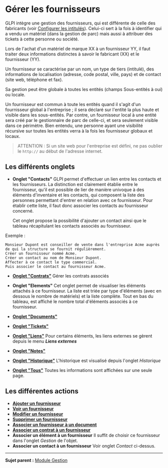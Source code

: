 Gérer les fournisseurs
======================

GLPI intègre une gestion des fournisseurs, qui est différente de celle des fabricants (voir [Configurer les intitulés](config_dropdown.html "Les intitulés se configurent depuis le menu Configuration > Intitulés")).
Celui-ci sert à la fois à identifier qui a vendu un matériel (dans la gestion de parc) mais aussi à attribuer des tickets à cette personne ou société.

Lors de l'achat d'un matériel de marque XX à un fournisseur YY, il faut traiter deux informations distinctes à savoir le fabricant (XX) et le fournisseur (YY).

Un fournisseur se caractérise par un nom, un type de tiers (intitulé), des informations de localisation (adresse, code postal, ville, pays) et de contact (site web, téléphone et fax).

Sa gestion peut être globale à toutes les entités (champs Sous-entités à oui) ou locale.

Un fournisseur est commun à toute les entités quand il s'agit d'un fournisseur global à l'entreprise ; il sera déclaré sur l'entité la plus haute et visible dans les sous-entités. 
Par contre, un fournisseur local à une entité sera créé par le gestionnaire de parc de celle-ci, et sera seulement visible dans ce périmètre. 
Bien entendu, une personne ayant une visibilité récursive sur toutes les entités verra à la fois les fournisseur globaux et locaux.

> ATTENTION :
> Si un site web pour l'entreprise est défini, ne pas oublier le `http://` au début de l'adresse internet.

Les différents onglets
----------------------
-   **Onglet "Contacts"**
    GLPI permet d'effectuer un lien entre les contacts et les fournisseurs.
    La distinction est clairement établie entre le fournisseur, qu'il est possible de lier de manière univoque à des éléments d'inventaire et les contacts, qui composent la liste des personnes permettant d'entrer en relation avec ce fournisseur. Pour établir cette liste, il faut donc associer les contacts au fournisseur concerné.

    Cet onglet propose la possibilité d'ajouter un contact ainsi que le tableau récapitulant les contacts associés au fournisseur.

Exemple :

    Monsieur Dupont est conseiller de vente dans l'entreprise Acme auprès de qui la structure se fournit régulièrement. 
    Créer un fournisseur nommé Acme. 
    Créer un contact au nom de Monsieur Dupont. 
    Affecter à ce contact le type commercial. 
    Puis associer le contact au fournisseur Acme.


-   **[Onglet "Contrats"](index.php?fr/Les_différents_onglets/Onglet_Contrats.md)**
    Gérer les contrats associés

-   **Onglet "Elements"**
    Cet onglet permet de visualiser les éléments attachés à ce fournisseur.
    La liste est triée par type d'éléments (avec en dessous le nombre de matériels) et la liste complète. Tout en bas du tableau, est affiché le nombre total d'éléments associés à ce fournisseur.

-   **[Onglet "Documents"](index.php?fr/Les_différents_onglets/Onglet_Documents.md)**

-   **[Onglet "Tickets"](index.php?fr/Les_différents_onglets/Onglet_Tickets.md)**

-  **[Onglet "Liens"](index.php?fr/Les_différents_onglets/Onglet_Liens.md)**
     Pour certains éléments, les liens externes se gèrent depuis le menu ***Liens externes***

-   **[Onglet "Notes"](index.php?fr/Les_différents_onglets/Onglet_Notes.md)**

-   **[Onglet "Historique"](index.php?fr/Les_différents_onglets/Onglet_Historique.md)**
     L'historique est visualisé depuis l'onglet *Historique*

-   **[Onglet "Tous"](index.php?fr/Les_différents_onglets/Onglet_Tous.md)**
    Toutes les informations sont affichées sur une seule page.

Les différentes actions
-----------------------
-   **[Ajouter un fournisseur](index.php?fr/Les_différentes_actions/Créer_un_nouvel_objet.md)**
-   **[Voir un fournisseur](index.php?fr/Les_différentes_actions/Visualiser_un_objet.md)**
-   **[Modifier un fournisseur](index.php?fr/Les_différentes_actions/Modifier_un_objet.md)**
-   **[Supprimer un fournisseur](index.php?fr/Les_différentes_actions/Supprimer_un_objet.md)**
-   **[Associer un fournisseur à un document](index.php?fr/Les_différentes_actions/Lier_un_document_à_un_objet.md)**
-   **[Associer un contrat à un fournisseur](index.php?fr/Les_différentes_actions/Lier_un_contrat_à_un_objet.md)**
-   **Associer un élément à un fournisseur**
    Il suffit de choisir ce fournisseur dans l'onglet *Gestion* de l'objet.
-   **Associer un contact à un fournisseur**
    Voir onglet *Contact* ci-dessus.

-------
**Sujet parent :** [Module Gestion](index.php?fr/05_Module_Gestion/01_Module_Gestion.md "Le module Gestion permet aux utilisateurs de gérer les contacts, les fournisseurs, les budgets, les contrats et les documents")
